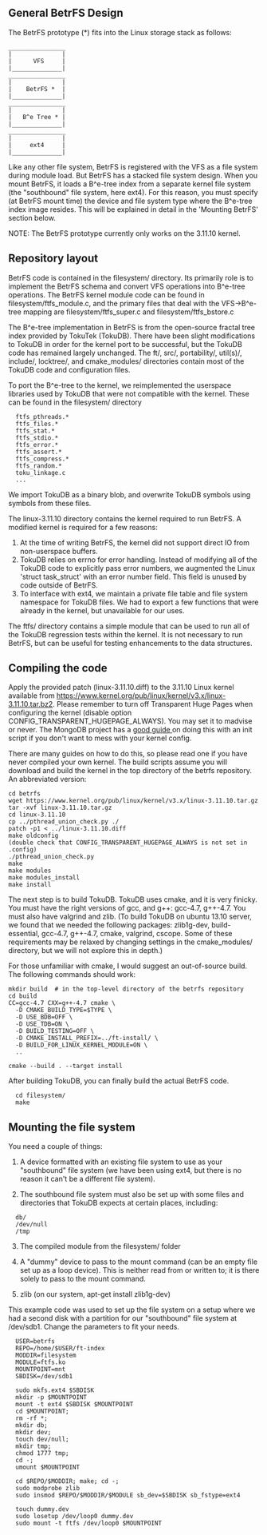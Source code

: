 General BetrFS Design
---------------------

The BetrFS prototype (*) fits into the Linux storage stack as follows:

    ________________
    |              |
    |      VFS     |
    |______________|
    ________________
    |              |
    |    BetrFS *  |
    |______________|
    ________________
    |              |
    |   B^e Tree * |
    |______________|
    ________________
    |              |
    |     ext4     |
    |______________|


Like any other file system, BetrFS is registered with the VFS as a
file system during module load. But BetrFS has a stacked file system
design. When you mount BetrFS, it loads a B^e-tree index from a
separate kernel file system (the "southbound" file system, here
ext4). For this reason, you must specify (at BetrFS mount time) the
device and file system type where the B^e-tree index image
resides. This will be explained in detail in the 'Mounting BetrFS'
section below.

NOTE: The BetrFS prototype currently only works on the 3.11.10 kernel.

Repository layout
-----------------

BetrFS code is contained in the filesystem/ directory. Its primarily
role is to implement the BetrFS schema and convert VFS operations into
B^e-tree operations. The BetrFS kernel module code can be found in
filesystem/ftfs_module.c, and the primary files that deal with the
VFS->B^e-tree mapping are filesystem/ftfs_super.c and
filesystem/ftfs_bstore.c

The B^e-tree implementation in BetrFS is from the open-source fractal
tree index provided by TokuTek (TokuDB). There have been slight
modifications to TokuDB in order for the kernel port to be successful,
but the TokuDB code has remained largely unchanged. The ft/, src/,
portability/, util(s)/, include/, locktree/, and cmake_modules/
directories contain most of the TokuDB code and configuration files.

To port the B^e-tree to the kernel, we reimplemented the userspace
libraries used by TokuDB that were not compatible with the
kernel. These can be found in the filesystem/ directory
```
  ftfs_pthreads.*
  ftfs_files.*
  ftfs_stat.*
  ftfs_stdio.*
  ftfs_error.*
  ftfs_assert.*
  ftfs_compress.*
  ftfs_random.*
  toku_linkage.c
  ...
```
We import TokuDB as a binary blob, and overwrite TokuDB symbols using
symbols from these files.

The linux-3.11.10 directory contains the kernel required to run
BetrFS. A modified kernel is required for a few reasons:
  1. At the time of writing BetrFS, the kernel did not support direct
  IO from non-userspace buffers.
  2. TokuDB relies on errno for error handling. Instead of modifying
  all of the TokuDB code to explicitly pass error numbers, we
  augmented the Linux 'struct task_struct' with an error number
  field. This field is unused by code outside of BetrFS.
  3. To interface with ext4, we maintain a private file table and file
  system namespace for TokuDB files. We had to export a few functions
  that were already in the kernel, but unavailable for our uses.

The ftfs/ directory contains a simple module that can be used to run
all of the TokuDB regression tests within the kernel. It is not
necessary to run BetrFS, but can be useful for testing enhancements to
the data structures.


Compiling the code
------------------

Apply the provided patch (linux-3.11.10.diff) to the 3.11.10 Linux kernel
available from https://www.kernel.org/pub/linux/kernel/v3.x/linux-3.11.10.tar.bz2. Please remember to turn off Transparent Huge Pages when configuring the kernel (disable option CONFIG_TRANSPARENT_HUGEPAGE_ALWAYS). You may set it to madvise or never. The MongoDB project has a <a href="https://docs.mongodb.org/manual/tutorial/transparent-huge-pages/">good guide </a>on doing this with an init script if you don't want to mess with your kernel config.

There are many guides on how to do this, so please read one if you have
never compiled your own kernel. The build scripts assume you will download 
and build the kernel in the top directory of the betrfs repository.
An abbreviated version:

	cd betrfs
	wget https://www.kernel.org/pub/linux/kernel/v3.x/linux-3.11.10.tar.gz
	tar -xvf linux-3.11.10.tar.gz
	cd linux-3.11.10
	cp ../pthread_union_check.py ./
	patch -p1 < ../linux-3.11.10.diff
	make oldconfig
	(double check that CONFIG_TRANSPARENT_HUGEPAGE_ALWAYS is not set in .config)
	./pthread_union_check.py
	make
	make modules
	make modules_install
	make install


The next step is to build TokuDB. TokuDB uses cmake, and it is very finicky.
You must have the right versions of gcc, and g++: gcc-4.7, g++-4.7.
You must also have valgrind and zlib.
(To build TokuDB on ubuntu 13.10 server, we found that we needed the
following packages: zlib1g-dev, build-essential, gcc-4.7, g++-4.7,
cmake, valgrind, cscope. Some of these requirements may be relaxed by
changing settings in the cmake_modules/ directory, but we will not
explore this in depth.)

For those unfamiliar with cmake, I would suggest an out-of-source
build. The following commands should work:

    mkdir build  # in the top-level directory of the betrfs repository
    cd build
    CC=gcc-4.7 CXX=g++-4.7 cmake \
      -D CMAKE_BUILD_TYPE=$TYPE \
      -D USE_BDB=OFF \
      -D USE_TDB=ON \
      -D BUILD_TESTING=OFF \
      -D CMAKE_INSTALL_PREFIX=../ft-install/ \
      -D BUILD_FOR_LINUX_KERNEL_MODULE=ON \
      ..

    cmake --build . --target install

After building TokuDB, you can finally build the actual BetrFS code.

      cd filesystem/
      make

Mounting the file system
------------------------
You need a couple of things:

  1. A device formatted with an existing file system to use as your
  "southbound" file system (we have been using ext4, but there is no
  reason it can't be a different file system).

  2. The southbound file system must also be set up with some files
  and directories that TokuDB expects at certain places, including:
  ```
    db/
    /dev/null
    /tmp
  ```

  3. The compiled module from the filesystem/ folder

  4. A "dummy" device to pass to the mount command (can be an empty
  file set up as a loop device). This is neither read from or written
  to; it is there solely to pass to the mount command.

  5. zlib (on our system, apt-get install zlib1g-dev)

This example code was used to set up the file system on a setup where
we had a second disk with a partition for our "southbound" file system
at /dev/sdb1. Change the parameters to fit your needs.
```
  USER=betrfs
  REPO=/home/$USER/ft-index
  MODDIR=filesystem
  MODULE=ftfs.ko
  MOUNTPOINT=mnt
  SBDISK=/dev/sdb1

  sudo mkfs.ext4 $SBDISK
  mkdir -p $MOUNTPOINT
  mount -t ext4 $SBDISK $MOUNTPOINT
  cd $MOUNTPOINT;
  rm -rf *;
  mkdir db;
  mkdir dev;
  touch dev/null;
  mkdir tmp;
  chmod 1777 tmp;
  cd -;
  umount $MOUNTPOINT

  cd $REPO/$MODDIR; make; cd -;
  sudo modprobe zlib
  sudo insmod $REPO/$MODDIR/$MODULE sb_dev=$SBDISK sb_fstype=ext4

  touch dummy.dev
  sudo losetup /dev/loop0 dummy.dev
  sudo mount -t ftfs /dev/loop0 $MOUNTPOINT
```
